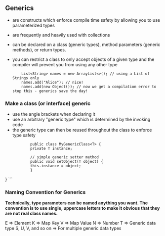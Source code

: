 ## Generics
- are constructs which enforce compile time safety by allowing you to use parameterized types
- are frequently and heavily used with collections
- can be declared on a class (generic types), method parameters (generic methods), or return types.

- you can restrict a class to only accept objects of a given type and the compiler will prevent you from using any other type
    ```
        List<String> names = new ArrayList<>(); // using a List of Strings only
        names.add("Alice"); // nice!
        names.add(new Object()); // now we get a compilation error to stop this - generics save the day!
    ```

### Make a class (or interface) generic
- use the angle brackets when declaring it
- use an arbitrary "generic type" which is determined by the invoking code
- the generic type can then be reused throughout the class to enforce type safety
    ```
            public class MyGenericClass<T> {
            private T instance;
        
            // simple generic setter method
            public void setObject(T object) {
            this.instance = object;
            }
}
    ```

### Naming Convention for Generics
**Technically, type parameters can be named anything you want. The convention is to use single, uppercase letters to make it obvious that they are not real class names.**

E => Element
K => Map Key
V => Map Value
N => Number
T => Generic data type
S, U, V, and so on => For multiple generic data types